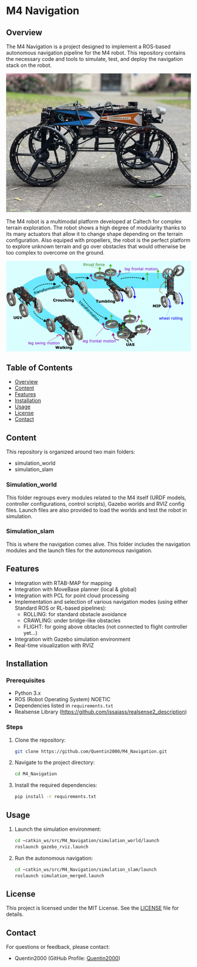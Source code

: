 # M4 Navigation

## Overview
The M4 Navigation is a project designed to implement a ROS-based autonomous navigation pipeline for the M4 robot. This repository contains the necessary code and tools to simulate, test, and deploy the navigation stack on the robot.

![M4 Robot](images/M4.jpg)

The M4 robot is a multimodal platform developed at Caltech for complex terrain exploration. The robot shows a high degree of modularity thanks to its many actuators that allow it to change shape depending on the terrain configuration. Also equiped with propellers, the robot is the perfect platform to explore unknown terrain and go over obstacles that would otherwise be too complex to overcome on the ground.

![M4 Modes](images/M4_modularity.png)

## Table of Contents
- [Overview](#overview)
- [Content](#content)
- [Features](#features)
- [Installation](#installation)
- [Usage](#usage)
- [License](#license)
- [Contact](#contact)


## Content

This repository is organized around two main folders:
- simulation_world
- simulation_slam

### Simulation_world

This folder regroups every modules related to the M4 itself (URDF models, controller configurations, control scripts), Gazebo worlds and RVIZ config files. Launch files are also provided to load the worlds and test the robot in simulation.

### Simulation_slam

This is where the navigation comes alive. This folder includes the navigation modules and the launch files for the autonomous navigation.

## Features
- Integration with RTAB-MAP for mapping
- Integration with MoveBase planner (local & global)
- Integration with PCL for point cloud processing
- Implementation and selection of various navigation modes (using either Standard ROS or RL-based pipelines):
  - ROLLING: for standard obstacle avoidance
  - CRAWLING: under bridge-like obstacles
  - FLIGHT: for going above obtacles (not connected to flight controller yet...)
- Integration with Gazebo simulation environment
- Real-time visualization with RVIZ


## Installation
### Prerequisites
- Python 3.x
- ROS (Robot Operating System) NOETIC
- Dependencies listed in `requirements.txt`
- Realsense Library (https://github.com/issaiass/realsense2_description)

### Steps
1. Clone the repository:
    ```sh
    git clone https://github.com/Quentin2000/M4_Navigation.git
    ```
2. Navigate to the project directory:
    ```sh
    cd M4_Navigation
    ```
3. Install the required dependencies:
    ```sh
    pip install -r requirements.txt
    ```

## Usage
1. Launch the simulation environment:
    ```sh
    cd ~catkin_ws/src/M4_Navigation/simulation_world/launch
    roslaunch gazebo_rviz.launch
    ```
2. Run the autonomous navigation:
    ```sh
    cd ~catkin_ws/src/M4_Navigation/simulation_slam/launch
    roslaunch simulation_merged.launch
    ```

## License
This project is licensed under the MIT License. See the [LICENSE](LICENSE) file for details.

## Contact
For questions or feedback, please contact:
- Quentin2000 (GitHub Profile: [Quentin2000](https://github.com/Quentin2000))


